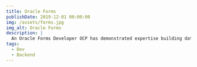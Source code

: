 ```yaml
---
title: Oracle Forms
publishDate: 2019-12-01 00:00:00
img: /assets/forms.jpg
img_alt: Oracle Forms
description: |
  An Oracle Forms Developer OCP has demonstrated expertise building database-centric Internet applications for both Oracle9i and Oracle Database 10g, resulting in a higher level of efficiency and improved job performance as an application developer. This certification has been retired by Oracle. Candidates who hold this certification retain access to the eCertificate, logo and badge. They can provide certification verification to a third party through certview.oracle.com.
tags:
  - Dev
  - Backend
---
```

